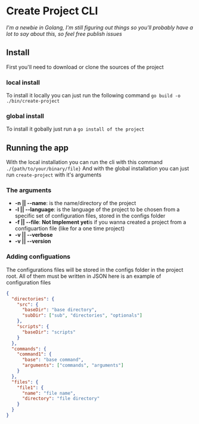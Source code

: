 # Create Project CLI

_I'm a newbie in Golang, I'm still figuring out things so you'll probably have a lot to say about this, so feel free publish issues_

## Install

First you'll need to download or clone the sources of the project

### local install

To install it locally you can just run the following command `go build -o ./bin/create-project`

### global install

To install it gobally just run a `go install of the project`

## Running the app

With the local installation you can run the cli with this command `./{path/to/your/binary/file}`
And with the global installation you can just run `create-project` with it's arguments

### The arguments

- **-n || --name**: is the name/directory of the project
- **-l || --language**: is the language of the project to be chosen from a specific set of configuration files, stored in the configs folder
- **-f || --file**: **Not Implement yet**is if you wanna created a project from a configuartion file (like for a one time project)
- **-v || --verbose**
- **-v || --version**

### Adding configuations

The configurations files will be stored in the configs folder in the project root. All of them must be written in JSON
here is an example of configuration files

```json
{
  "directories": {
    "src": {
      "baseDir": "base directory",
      "subDir": ["sub", "directories", "optionals"]
    },
    "scripts": {
      "baseDir": "scripts"
    }
  },
  "commands": {
    "command1": {
      "base": "base command",
      "arguments": ["commands", "arguments"]
    }
  },
  "files": {
    "file1": {
      "name": "file name",
      "directory": "file directory"
    }
  }
}
```
